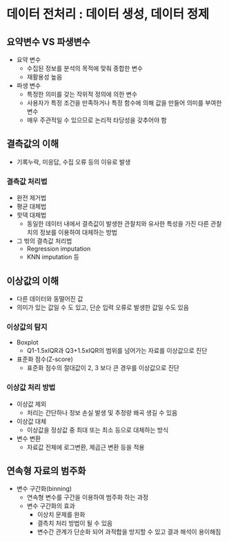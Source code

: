 # 데이터 전처리 : 데이터 생성, 데이터 정제

## 요약변수 VS 파생변수

* 요약 변수
  * 수집된 정보를 분석의 목적에 맞춰 종합한 변수
  * 재활용성 높음
* 파생 변수
  * 특정한 의미를 갖는 작위적 정의에 의한 변수
  * 사용자가 특정 조건을 만족하거나 특정 함수에 의해 값을 만들어 의미를 부여한 변수
  * 매우 주관적일 수 있으므로 논리적 타당성을 갖추어야 함



## 결측값의 이해

* 기록누락, 미응답, 수집 오류 등의 이유로 발생

### 결측값 처리법

* 완전 제거법
* 평균 대체법
* 핫덱 대체법
  * 동일한 데이터 내에서 결측값이 발생한 관찰치와 유사한 특성을 가진 다른 관찰치의 정보를 이용하여 대체하는 방법
* 그 밖의 결측값 처리법
  * Regression imputation
  * KNN imputation 등



## 이상값의 이해

* 다른 데이터와 동떨어진 값
* 의미가 있는 값일 수 도 있고, 단순 입력 오류로 발생한 값일 수도 있음

### 이상값의 탐지

* Boxplot
  * Q1-1.5xIQR과 Q3+1.5xIQR의 범위를 넘어가는 자료를 이상값으로 진단
* 표준화 점수(Z-score)
  * 표준화 점수의 절대값이 2, 3 보다 큰 경우를 이상값으로 진단

### 이상값 처리 방법

* 이상값 제외
  * 처리는 간단하나 정보 손실 발생 및 추정량 왜곡 생길 수 있음
* 이상값 대체
  * 이상값을 정상값 중 최대 또는 최소 등으로 대체하는 방식
* 변수 변환
  * 자료값 전체에 로그변환, 제곱근 변환 등을 적용

## 연속형 자료의 범주화

* 변수 구간화(binning)
  * 연속형 변수를 구간을 이용하여 범주화 하는 과정
  * 변수 구간화의 효과
    * 이상치 문제를 완화
    * 결측치 처리 방법이 될 수 있음
    * 변수간 관계가 단순화 되어 과적합을 방지할 수 있고 결과 해석이 용이해짐